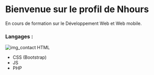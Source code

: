 # Bienvenue sur le profil de Nhours 

En cours de formation sur le Développement Web et Web mobile.

### Langages :
![img_contact](.img/html5-plain.svg) HTML
- CSS (Bootstrap)
- JS
- PHP
